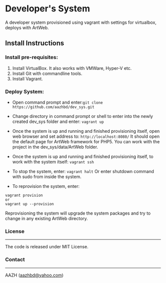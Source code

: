 # Developer's System

A developer system provisioned using vagrant with settings for virtualbox, deploys with ArtWeb.

## Install Instructions

### Install pre-requisites:

1. Install VirtualBox. It also works with VMWare, Hyper-V etc.
2. Install Git with commandline tools.
3. Install Vagrant.

### Deploy System:

- Open command prompt and enter:``` git clone https://github.com/aazhbd/dev_sys.git ```

- Change directory in command prompt or shell to enter into the newly created dev_sys folder and enter: ``` vagrant up ```

- Once the system is up and running and finished provisioning itself, open web browser and set address to: ``` http://localhost:8080/ ```
It should open the default page for ArtWeb framework for PHP5. You can work with the project in the dev_sys/data/ArtWeb folder.

- Once the system is up and running and finished provisioning itself, to work with the system itself: ``` vagrant ssh ```

- To stop the system, enter: ``` vagrant halt ```
Or enter shutdown command with sudo from inside the system.

- To reprovision the system, enter:
```
vagrant provision
or
vagrant up --provision
```
Reprovisioning the system will upgrade the system packages and try to change in any existing ArtWeb directory.

### License
-----------

The code is released under MIT License.


### Contact
-----------

AAZH (aazhbd@yahoo.com)
